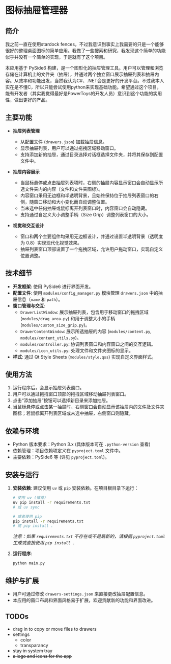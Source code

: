 # 图标抽屉管理器

## 简介

我之前一直在使用stardock fences，不过我意识到事实上我需要的只是一个能够很好的整理桌面图标的简单应用。我做了一些搜索和研究，我发现这个简单的功能似乎并没有一个简单的实现，于是就有了这个项目。

本应用基于 PySide6 构建，是一个图形化的抽屉管理工具。用户可以管理和浏览存储在计算机上的文件夹（抽屉），并通过两个独立窗口展示抽屉列表和抽屉内容。从效率和功能出发，当然我认为C#、.NET会是更好的开发平台。不过我本人实在是不懂C，所以只能尝试使用python来实现基础功能。希望通过这个项目，能有开发者（其实我觉得最好是PowerToys的开发人员）意识到这个功能的实用性，做出更好的产品。

## 主要功能
- **抽屉列表管理**
  - 从配置文件 (`drawers.json`) 加载抽屉信息。
  - 显示抽屉列表，用户可以通过拖拽区域移动窗口。
  - 支持添加新的抽屉，通过目录选择对话框选择文件夹，并将其保存到配置文件中。
  
- **抽屉内容展示**
  - 当鼠标悬停或点击抽屉列表项时，右侧的抽屉内容显示窗口会自动显示所选文件夹内的内容（文件和文件夹图标）。
  - 内容窗口采用无边框和半透明背景，且始终保持位于抽屉列表窗口的右侧，随窗口移动和大小变化而自动调整位置。
  - 当未选中任何抽屉或鼠标离开列表窗口时，内容窗口会自动隐藏。
  - 支持通过自定义大小调整手柄（Size Grip）调整列表窗口的大小。

- **视觉和交互设计**
  - 窗口和两个主要组件均采用无边框设计，并通过设置半透明背景（透明度为 0.8）实现现代化视觉效果。
  - 抽屉列表窗口顶部设置了一个拖拽区域，允许用户拖动窗口，实现自定义位置调整。

## 技术细节
- **开发框架**: 使用 PySide6 进行界面开发。
- **配置文件**: 使用 `modules/config_manager.py` 模块管理 `drawers.json` 中的抽屉信息（`name` 和 `path`）。
- **窗口管理与交互**: 
  - `DrawerListWindow`: 展示抽屉列表，包含用于移动窗口的拖拽区域 (`modules/drag_area.py`) 和用于调整大小的手柄 (`modules/custom_size_grip.py`)。
  - `DrawerContentWindow`: 展示所选抽屉的内容 (`modules/content.py`, `modules/content_utils.py`)。
  - `modules/controller.py`: 协调列表窗口和内容窗口之间的交互逻辑。
  - `modules/icon_utils.py`: 处理文件和文件夹图标的显示。
- **样式**: 通过 Qt Style Sheets (`modules/style.qss`) 实现自定义界面样式。

## 使用方法
1. 运行程序后，会显示抽屉列表窗口。
2. 用户可以通过拖拽窗口顶部的拖拽区域移动抽屉列表窗口。
3. 点击“添加抽屉”按钮可以选择新目录来添加抽屉。
4. 当鼠标悬停或点击某一抽屉时，右侧窗口会自动显示该抽屉内的文件及文件夹图标；若鼠标离开列表区域或未选中抽屉，右侧窗口则隐藏。

## 依赖与环境
- Python 版本要求：Python 3.x (具体版本可在 `.python-version` 查看)
- 依赖管理：项目依赖项定义在 `pyproject.toml` 文件中。
- 主要依赖：PySide6 等 (详见 `pyproject.toml`)。

## 安装与运行
1.  **安装依赖**: 建议使用 `uv` 或 `pip` 安装依赖。在项目根目录下运行：
    ```bash
    # 使用 uv (推荐)
    uv pip install -r requirements.txt 
    # 或 uv sync

    # 或者使用 pip
    pip install -r requirements.txt
    # 或 pip install . 
    ```
    *注意：如果 `requirements.txt` 不存在或不是最新的，请根据 `pyproject.toml` 生成或直接使用 `pip install .`*

2.  **运行程序**:
    ```bash
    python main.py
    ```

## 维护与扩展
- 用户可通过修改 `drawers-settings.json` 来直接更改抽屉配置信息。
- 本应用的窗口布局和界面风格易于扩展，欢迎贡献新的功能和界面改进。


## TODOs
- drag in to copy or move files to drawers
- settings
  - color
  - transparancy
- ~~stay in system tray~~
- ~~a logo and icons for the app~~
  